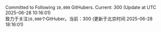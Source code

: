 Committed to Following `10,000` GitHubers. Current: <!-- FOLLOWING_COUNT -->300<!-- FOLLOWING_COUNT --> (Update at UTC <!-- LAST_UPDATED -->2025-06-28 10:16:01<!-- LAST_UPDATED -->)<br>
致力于关注`10,000`个GitHuber。当前：<!-- FOLLOWING_COUNT -->300<!-- FOLLOWING_COUNT --> (更新于北京时间 <!-- LAST_UPDATED_CST -->2025-06-28 18:16:01<!-- LAST_UPDATED_CST -->)
